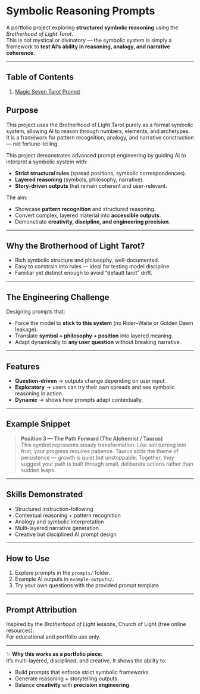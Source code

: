 # Symbolic Reasoning Prompts

A portfolio project exploring **structured symbolic reasoning** using the *Brotherhood of Light Tarot*.  
This is not mystical or divinatory — the symbolic system is simply a framework to **test AI’s ability in reasoning, analogy, and narrative coherence**.

---

## Table of Contents

1. [Magic Seven Tarot Prompt](prompts/magic-seven-tarot-prompt.md)

## Purpose

This project uses the Brotherhood of Light Tarot purely as a formal symbolic system, allowing AI to reason through numbers, elements, and archetypes. It is a framework for pattern recognition, analogy, and narrative construction — not fortune-telling.

This project demonstrates advanced prompt engineering by guiding AI to interpret a symbolic system with:

- **Strict structural rules** (spread positions, symbolic correspondences).  
- **Layered reasoning** (symbols, philosophy, narrative).  
- **Story-driven outputs** that remain coherent and user-relevant.  

The aim:

- Showcase **pattern recognition** and structured reasoning.  
- Convert complex, layered material into **accessible outputs**.  
- Demonstrate **creativity, discipline, and engineering precision**.  

---

## Why the Brotherhood of Light Tarot?

- Rich symbolic structure and philosophy, well-documented.  
- Easy to constrain into rules — ideal for testing model discipline.  
- Familiar yet distinct enough to avoid “default tarot” drift.  

---

## The Engineering Challenge

Designing prompts that:

- Force the model to **stick to this system** (no Rider–Waite or Golden Dawn leakage).  
- Translate **symbol + philosophy + position** into layered meaning.  
- Adapt dynamically to **any user question** without breaking narrative.  

---

## Features

- **Question-driven** → outputs change depending on user input.  
- **Exploratory** → users can try their own spreads and see symbolic reasoning in action.  
- **Dynamic** → shows how prompts adapt contextually.  

---

## Example Snippet

> **Position 3 — The Path Forward (The Alchemist / Taurus)**  
> This symbol represents steady transformation. Like soil turning into fruit, your progress requires patience. Taurus adds the theme of persistence — growth is quiet but unstoppable. Together, they suggest your path is built through small, deliberate actions rather than sudden leaps.  

---

## Skills Demonstrated

- Structured instruction-following  
- Contextual reasoning + pattern recognition  
- Analogy and symbolic interpretation  
- Multi-layered narrative generation  
- Creative but disciplined AI prompt design  

---

## How to Use

1. Explore prompts in the `prompts/` folder.  
2. Example AI outputs in `example-outputs/`.  
3. Try your own questions with the provided prompt template.  

---

## Prompt Attribution

Inspired by the *Brotherhood of Light* lessons, Church of Light (free online resources).  
For educational and portfolio use only.  

---

✨ **Why this works as a portfolio piece:**  
It’s multi-layered, disciplined, and creative. It shows the ability to:

- Build prompts that enforce strict symbolic frameworks.  
- Generate reasoning + storytelling outputs.  
- Balance **creativity** with **precision engineering**.  
